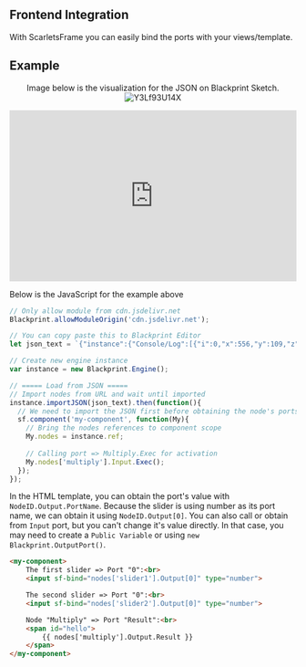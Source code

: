 ## Frontend Integration
With ScarletsFrame you can easily bind the ports with your views/template.


## Example
<center>

Image below is the visualization for the JSON on Blackprint Sketch.
![Y3Lf93U14X](https://user-images.githubusercontent.com/11073373/184805845-ba6b13b4-fbc0-474c-b894-b6bcb40671e9.png)

</center>

<iframe height="300" style="width: 100%;" scrolling="no" title="Blackprint Engine + ScarletsFrame" src="https://codepen.io/stefansarya/embed/YzaRGEJ?default-tab=html%2Cresult" frameborder="no" loading="lazy" allowtransparency="true" allowfullscreen="true">
  See the Pen <a href="https://codepen.io/stefansarya/pen/YzaRGEJ">
  Blackprint Engine + ScarletsFrame</a> by StefansArya (<a href="https://codepen.io/stefansarya">@stefansarya</a>)
  on <a href="https://codepen.io">CodePen</a>.
</iframe>

Below is the JavaScript for the example above
```js
// Only allow module from cdn.jsdelivr.net  
Blackprint.allowModuleOrigin('cdn.jsdelivr.net');

// You can copy paste this to Blackprint Editor
let json_text = `{"instance":{"Console/Log":[{"i":0,"x":556,"y":109,"z":0,"id":"logger"}],"Input/UI/SliderBox":[{"i":1,"x":86,"y":154,"z":1,"id":"slider1","data":{"0":{"value":2,"min":-100,"max":100,"step":0.1}},"output":{"0":[{"i":2,"name":"A"}]}},{"i":4,"x":86,"y":193,"z":2,"id":"slider2","data":{"0":{"value":2,"min":-100,"max":100,"step":0.1}},"output":{"0":[{"i":2,"name":"B"}]}}],"Example/Math/Multiply":[{"i":2,"x":326,"y":90,"z":3,"id":"multiply","output":{"Result":[{"i":0,"name":"Any"}]}}],"Example/Button/Simple":[{"i":3,"x":49,"y":55,"z":4,"output":{"Clicked":[{"i":2,"name":"Exec"}]}}]},"moduleJS":["https://cdn.jsdelivr.net/npm/@blackprint/nodes@0.8/dist/nodes-console.mjs","https://cdn.jsdelivr.net/npm/@blackprint/nodes@0.8/dist/nodes-input.mjs","https://cdn.jsdelivr.net/npm/@blackprint/nodes@0.8/dist/nodes-example.mjs"]}`;

// Create new engine instance
var instance = new Blackprint.Engine();

// ===== Load from JSON =====
// Import nodes from URL and wait until imported
instance.importJSON(json_text).then(function(){
  // We need to import the JSON first before obtaining the node's ports
  sf.component('my-component', function(My){
    // Bring the nodes references to component scope
    My.nodes = instance.ref;
    
    // Calling port => Multiply.Exec for activation
    My.nodes['multiply'].Input.Exec();
  });
});
```

In the HTML template, you can obtain the port's value with `NodeID.Output.PortName`. Because the slider is using number as its port name, we can obtain it using `NodeID.Output[0]`. You can also call or obtain from `Input` port, but you can't change it's value directly. In that case, you may need to create a `Public Variable` or using `new Blackprint.OutputPort()`.
```html
<my-component>
	The first slider => Port "0":<br>
	<input sf-bind="nodes['slider1'].Output[0]" type="number">

	The second slider => Port "0":<br>
	<input sf-bind="nodes['slider2'].Output[0]" type="number">

	Node "Multiply" => Port "Result":<br>
	<span id="hello">
		{{ nodes['multiply'].Output.Result }}
	</span>
</my-component>
```